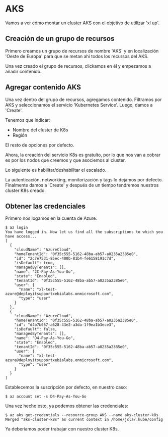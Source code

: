 # AKS

Vamos a ver cómo montar un cluster AKS con el objetivo de utilizar 'xl up'.

## Creación de un grupo de recursos

Primero creamos un grupo de recursos de nombre 'AKS' y en localización 'Oeste de Europa' para que se metan ahí todos los recursos del AKS.

Una vez creado el grupo de recursos, clickamos en él y empezamos a añadir contenido.

## Agregar contenido AKS

Una vez dentro del grupo de recursos, agregamos contenido. Filtramos por AKS y seleccionamos el servicio 'Kubernetes Service'. Luego, damos a 'Create'.

Tenemos que indicar:

* Nombre del cluster de K8s
* Región

El resto de opciones por defecto.

Ahora, la creación del servicio K8s es gratuíto, por lo que nos van a cobrar es por los nodos que creemos y que asociemos al cluster.

Lo siguiente es habilitar/deshabilitar el escalado.

La autenticación, networking, monitorización y tags lo dejamos por defecto. Finalmente damos a 'Create' y después de un tiempo tendremos nuestros cluster K8s creado.

## Obtener las credenciales

Primero nos logamos en la cuenta de Azure.

```
$ az login
You have logged in. Now let us find all the subscriptions to which you have access...
[
  {
    "cloudName": "AzureCloud",
    "homeTenantId": "0f35c555-5162-48ba-ab57-a0235a2385e0",
    "id": "2c7e7531-85ec-400b-81b4-fe6158191c7d",
    "isDefault": true,
    "managedByTenants": [],
    "name": "2C-Pay-As-You-Go",
    "state": "Enabled",
    "tenantId": "0f35c555-5162-48ba-ab57-a0235a2385e0",
    "user": {
      "name": "xl-test-azure@deployitsupportxebialabs.onmicrosoft.com",
      "type": "user"
    }
  },
  {
    "cloudName": "AzureCloud",
    "homeTenantId": "0f35c555-5162-48ba-ab57-a0235a2385e0",
    "id": "d4b7b057-a628-43e2-a3da-1f9ea1b3ece3",
    "isDefault": false,
    "managedByTenants": [],
    "name": "D4-Pay-As-You-Go",
    "state": "Enabled",
    "tenantId": "0f35c555-5162-48ba-ab57-a0235a2385e0",
    "user": {
      "name": "xl-test-azure@deployitsupportxebialabs.onmicrosoft.com",
      "type": "user"
    }
  }
]
```

Establecemos la suscripción por defecto, en nuestro caso:

```
$ az account set -s D4-Pay-As-You-Go
```

Una vez hecho esto, ya podemos obtener las credenciales:

```
$ az aks get-credentials --resource-group AKS --name aks-cluster-k8s
Merged "aks-cluster-k8s" as current context in /home/jcla/.kube/config
```

Ya deberíamos poder trabajar con nuestro cluster K8s.

